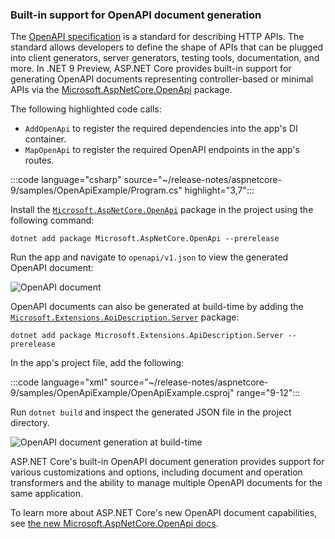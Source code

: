 ### Built-in support for OpenAPI document generation

The [OpenAPI specification](https://www.openapis.org/) is a standard for describing HTTP APIs. The standard allows developers to define the shape of APIs that can be plugged into client generators, server generators, testing tools, documentation, and more. In .NET 9 Preview, ASP.NET Core provides built-in support for generating OpenAPI documents representing controller-based or minimal APIs via the [Microsoft.AspNetCore.OpenApi](https://nuget.org/packages/Microsoft.AspNetCore.OpenApi) package.

The following highlighted code calls:

- `AddOpenApi` to register the required dependencies into the app's DI container.
- `MapOpenApi` to register the required OpenAPI endpoints in the app's routes.

:::code language="csharp" source="~/release-notes/aspnetcore-9/samples/OpenApiExample/Program.cs" highlight="3,7":::

Install the [`Microsoft.AspNetCore.OpenApi`](https://www.nuget.org/packages/Microsoft.AspNetCore.OpenApi/9.0.0) package in the project using the following command:

```console
dotnet add package Microsoft.AspNetCore.OpenApi --prerelease
```

Run the app and navigate to `openapi/v1.json` to view the generated OpenAPI document:

![OpenAPI document](~/release-notes/aspnetcore-9/_static/OpenApiDoc.png)

OpenAPI documents can also be generated at build-time by adding the [`Microsoft.Extensions.ApiDescription.Server`](https://www.nuget.org/packages/Microsoft.Extensions.ApiDescription.Server) package:

```console
dotnet add package Microsoft.Extensions.ApiDescription.Server --prerelease
```

In the app's project file, add the following:

:::code language="xml" source="~/release-notes/aspnetcore-9/samples/OpenApiExample/OpenApiExample.csproj" range="9-12":::

Run `dotnet build` and inspect the generated JSON file in the project directory.

![OpenAPI document generation at build-time](~/release-notes/aspnetcore-9/_static/openapidoc2.png)

ASP.NET Core's built-in OpenAPI document generation provides support for various customizations and options, including document and operation transformers and the ability to manage multiple OpenAPI documents for the same application.

To learn more about ASP.NET Core's new OpenAPI document capabilities, see [the new Microsoft.AspNetCore.OpenApi docs](https://aka.ms/aspnet/openapi).
